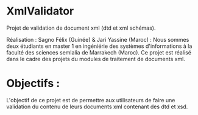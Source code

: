 # XmlValidator
Projet de validation de document xml (dtd et xml schémas).

Réalisation : Sagno Félix (Guinée) & Jari Yassine (Maroc) : Nous sommes deux étudiants en master 1 en ingéniérie des systèmes d'informations à la faculté des sciences semlalia de Marrakech (Maroc).
Ce projet est réalisé dans le cadre des projets du modules de traitement de documents xml.

# Objectifs :
L'objectif de ce projet est de permettre aux utilisateurs de faire une validation du contenu de leurs documents xml contenant des dtd et xsd.
